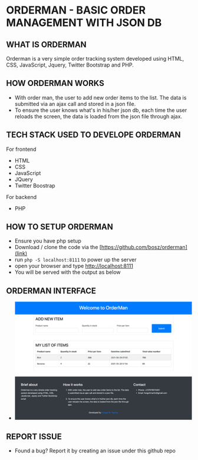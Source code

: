 # ORDERMAN - BASIC ORDER MANAGEMENT WITH JSON DB

## WHAT IS ORDERMAN

Orderman is a very simple order tracking system developed using HTML, CSS, JavaScript, Jquery, Twitter Bootstrap and PHP.

## HOW ORDERMAN WORKS

- With order man, the user to add new order items to the list. The data is submitted via an ajax call and stored in a json file. 
- To ensure the user knows what's in his/her json db, each time the user reloads the screen, the data is loaded from the json file through ajax.

## TECH STACK USED TO DEVELOPE ORDERMAN

For frontend
- HTML
- CSS
- JavaScript
- JQuery
- Twitter Boostrap

For backend
- PHP 


## HOW TO SETUP ORDERMAN

- Ensure you have php setup
- Download / clone the code via the [https://github.com/bosz/orderman](link)   
- run `php -S localhost:8111` to power up the server
- open your browser and type [http://localhost:8111](http://localhost:8111)  
- You will be served with the output as below


## ORDERMAN INTERFACE

- ![Order man interface](screenshot.png?raw=true "Order man interface")

## REPORT ISSUE

- Found a bug? Report it by creating an issue under this github repo

